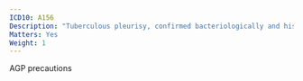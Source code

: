 ```yaml
---
ICD10: A156
Description: "Tuberculous pleurisy, confirmed bacteriologically and histologically"
Matters: Yes
Weight: 1
---
```

AGP precautions

